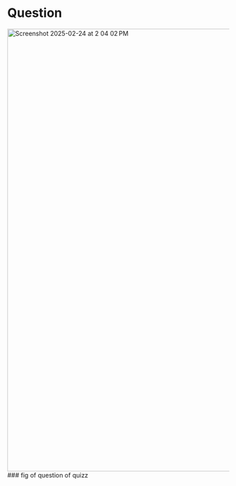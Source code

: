 # Question
<img width="1004" alt="Screenshot 2025-02-24 at 2 04 02 PM" src="https://github.com/user-attachments/assets/260f74e6-466d-471e-bd7b-6969e5ad7373" />
### fig of question of quizz
